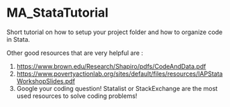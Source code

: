 # MA_StataTutorial
Short tutorial on how to setup your project folder and how to organize code in Stata.

Other good resources that are very helpful are :

1) https://www.brown.edu/Research/Shapiro/pdfs/CodeAndData.pdf
2) https://www.povertyactionlab.org/sites/default/files/resources/IAPStataWorkshopSlides.pdf
3) Google your coding question! Statalist or StackExchange are the most used resources to solve coding problems! 
